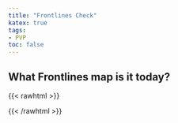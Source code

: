 ```yaml
---
title: "Frontlines Check"
katex: true
tags:
- PVP
toc: false
---
```

## What Frontlines map is it today?
{{< rawhtml >}}
<p id="frontlines">

</p>
<script>
let div = document.getElementById("frontlines");
let today = new Date();
let start = new Date("08/29/2023");
let roulette = ["Seal Rock", "Shatter", "Onsaal Hakar"];
console.log(start.getTime());
let dayIndex = Math.floor((today.getTime() - start.getTime()) / (1000 * 60 * 60 * 24)) % 3;
console.log(dayIndex);
div.innerHTML = roulette[dayIndex];
</script>
{{< /rawhtml >}}